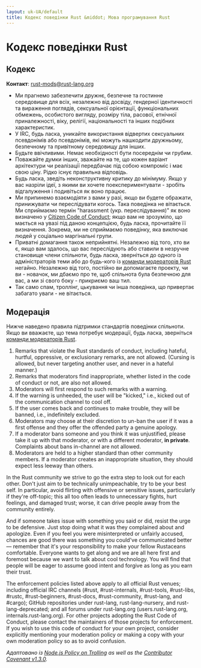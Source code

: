 ```yaml
---
layout: uk-UA/default
title: Кодекс поведінки Rust &middot; Мова програмування Rust
---
```


# Кодекс поведінки Rust

## Кодекс

**Контакт**: [rust-mods@rust-lang.org](mailto:rust-mods@rust-lang.org)

* Ми прагнемо забезпечити дружнє, безпечне та гостинне середовище для всіх, 
  незалежно від досвіду, гендерної ідентичності та вираження поглядів, сексуальної орієнтації, 
  функціональних обмежень, особистого вигляду, розміру тіла, расової, етнічної приналежності, віку,
  релігії, національності та інших подібних характеристик.
* У IRC, будь ласка, уникайте використання відвертих сексуальних псевдонімів або псевдонімів,
  які можуть нашкодити дружньому, безпечному та привітному середовищу для інших.
* Будьте ввічливими. Немає необхідності бути посереднім чи грубим.
* Поважайте думки інших, зважайте на те, що кожен варіант архітектури чи реалізації
  передбачає під собою компроміс і має свою ціну. Рідко існує правильна відповідь.
* Будь ласка, зведіть неконструктивну критику до мінімуму. Якщо у вас назріли ідеї, з якими ви
  хочете поекспериментувати - зробіть відгалуження і подивіться як воно працює.
* Ми припинемо взаємодіяти з вами у разі, якщо ви будете ображати, принижувати чи переслідувати когось. 
  Така поведінка не вітається. Ми сприймаємо термін "harassment (укр. переслідування)" як воно визначено у <a href="http://citizencodeofconduct.org/">Citizen Code of Conduct</a>;
  якщо вам не зрозуміло, що мається на увазі під даною концепцією, будь ласка, прочитайте її визначення.
  Зокрема, ми не сприймаємо поведінку, яка виключає людей у соціально маргінальні групи.
* Приватні домагання також неприйнятні. Незалежно від того, хто ви є, якщо вам здалось, що вас
  переслідують або ставили в незручне становище члени спільноти, будь ласка, зверніться до одного
  із адміністраторів теми або до будь-кого із [команди модераторів Rust][mod_team] негайно. Незалежно
  від того, постійно ви допомагаєте проекту, чи ви - новачок, ми дбаємо про те, щоб спільнота була
  безпечною для вас, а ми зі свого боку - прикриємо ваш тил.
* Так само спам, троллінг, цькування чи інша поведінка, що привертає забагато уваги - не вітається.

## Модерація


Нижче наведено правила підтримки стандартів поведінки спільноти.
Якщо ви вважаєте, що тема потребує модерації, будь ласка, зверніться [команди модераторів Rust][mod_team].

1. Remarks that violate the Rust standards of conduct, including hateful, hurtful, oppressive,
   or exclusionary remarks, are not allowed. (Cursing is allowed, but never targeting another 
   user, and never in a hateful manner.)
2. Remarks that moderators find inappropriate, whether listed in the code of conduct or not,
   are also not allowed.
3. Moderators will first respond to such remarks with a warning.
4. If the warning is unheeded, the user will be "kicked," i.e., kicked out of the communication 
   channel to cool off.
5. If the user comes back and continues to make trouble, they will be banned, i.e., indefinitely 
   excluded.
6. Moderators may choose at their discretion to un-ban the user if it was a first offense and 
   they offer the offended party a genuine apology.
7. If a moderator bans someone and you think it was unjustified, please take it up with that 
   moderator, or with a different moderator, **in private**. Complaints about bans in-channel 
   are not allowed.
8. Moderators are held to a higher standard than other community members. If a moderator creates 
   an inappropriate situation, they should expect less leeway than others.

In the Rust community we strive to go the extra step to look out for each other. 
Don't just aim to be technically unimpeachable, try to be your best self. In particular, 
avoid flirting with offensive or sensitive issues, particularly if they're off-topic; 
this all too often leads to unnecessary fights, hurt feelings, and damaged trust; worse, 
it can drive people away from the community entirely.

And if someone takes issue with something you said or did, resist the urge to be defensive. 
Just stop doing what it was they complained about and apologize. Even if you feel you were 
misinterpreted or unfairly accused, chances are good there was something you could've 
communicated better — remember that it's your responsibility to make your fellow 
Rustaceans comfortable. Everyone wants to get along and we are all here first and 
foremost because we want to talk about cool technology. You will find that people will be 
eager to assume good intent and forgive as long as you earn their trust.

The enforcement policies listed above apply to all official Rust venues; including official 
IRC channels (#rust, #rust-internals, #rust-tools, #rust-libs, #rustc, #rust-beginners, #rust-docs, #rust-community, #rust-lang, and #cargo); 
GitHub repositories under rust-lang, rust-lang-nursery, and rust-lang-deprecated; 
and all forums under rust-lang.org (users.rust-lang.org, internals.rust-lang.org). 
For other projects adopting the Rust Code of Conduct, please contact the maintainers 
of those projects for enforcement. If you wish to use this code of conduct for your own 
project, consider explicitly mentioning your moderation policy or making a copy with your 
own moderation policy so as to avoid confusion.

*Адаптовано із [Node.js Policy on Trolling](http://blog.izs.me/post/30036893703/policy-on-trolling) as well as the [Contributor Covenant v1.3.0](https://www.contributor-covenant.org/version/1/3/0/).*

[mod_team]: /team.html#Moderation-team
